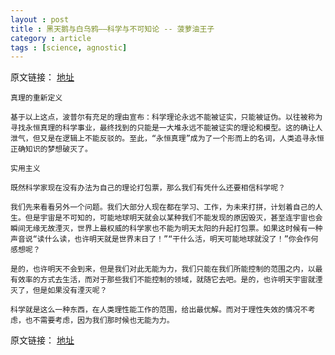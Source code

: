 ```yaml
---
layout : post
title : 黑天鹅与白乌鸦——科学与不可知论 -- 菠萝油王子
category : article
tags : [science, agnostic]
---
```


原文链接： [地址](http://www.douban.com/note/101538069/)
	
	真理的重新定义 

	基于以上这点，波普尔有充足的理由宣布：科学理论永远不能被证实，只能被证伪。以往被称为寻找永恒真理的科学事业，最终找到的只能是一大堆永远不能被证实的理论和模型。这的确让人泄气，但又是在逻辑上不能反驳的。至此，“永恒真理”成为了一个形而上的名词，人类追寻永恒正确知识的梦想破灭了。 
	
	实用主义 

	既然科学家现在没有办法为自己的理论打包票，那么我们有凭什么还要相信科学呢？ 

	我们先来看看另外一个问题。我们大部分人现在都在学习、工作，为未来打拼，计划着自己的人生。但是宇宙是不可知的，可能地球明天就会以某种我们不能发现的原因毁灭，甚至连宇宙也会瞬间无缘无故湮灭，世界上最权威的科学家也不能为明天太阳的升起打包票。如果这时候有一种声音说“读什么读，也许明天就是世界末日了！”“干什么活，明天可能地球就没了！”你会作何感想呢？ 

	是的，也许明天不会到来，但是我们对此无能为力，我们只能在我们所能控制的范围之内，以最有效率的方式去生活，而对于那些我们不能控制的领域，就随它去吧。是的，也许明天宇宙就湮灭了，但是如果没有湮灭呢？ 

	科学就是这么一种东西，在人类理性能工作的范围，给出最优解。而对于理性失效的情况不考虑，也不需要考虑，因为我们那时候也无能为力。 


原文链接： [地址](http://www.douban.com/note/101538069/)